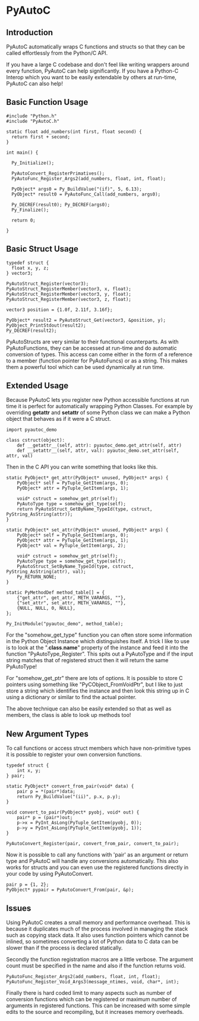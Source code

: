 PyAutoC
=======


Introduction
------------

PyAutoC automatically wraps C functions and structs so that they can be called effortlessly from the Python/C API.

If you have a large C codebase and don't feel like writing wrappers around every function, PyAutoC can help significantly.
If you have a Python-C Interop which you want to be easily extendable by others at run-time, PyAutoC can also help!


Basic Function Usage
-------------------- 
    
	#include "Python.h"
	#include "PyAutoC.h"
	
    static float add_numbers(int first, float second) {
      return first + second;
    }
    
    int main() {
      
      Py_Initialize();
      
      PyAutoConvert_RegisterPrimatives();
      PyAutoFunc_Register_Args2(add_numbers, float, int, float);
  
      PyObject* args0 = Py_BuildValue("(if)", 5, 6.13);
      PyObject* result0 = PyAutoFunc_Call(add_numbers, args0);
      
	  Py_DECREF(result0); Py_DECREF(args0);
      Py_Finalize();
      
      return 0;
      
    }

	
Basic Struct Usage
------------------ 

    typedef struct {
      float x, y, z;
    } vector3;
    
    PyAutoStruct_Register(vector3);
    PyAutoStruct_RegisterMember(vector3, x, float);
    PyAutoStruct_RegisterMember(vector3, y, float);
    PyAutoStruct_RegisterMember(vector3, z, float);
    
    vector3 position = {1.0f, 2.11f, 3.16f};
    
    PyObject* result2 = PyAutoStruct_Get(vector3, &position, y);
    PyObject_PrintStdout(result2);
    Py_DECREF(result2);

	
PyAutoStructs are very similar to their functional counterparts. As with PyAutoFunctions, they can be accessed at run-time and do automatic conversion of types. This access can come either in the form of a reference to a member (function pointer for PyAutoFuncs) or as a string. This makes them a powerful tool which can be used dynamically at run time.

	
Extended Usage
--------------

Because PyAutoC lets you register new Python accessible functions at run time it is perfect for automatically wrapping Python Classes. For example by overriding __getattr__ and __setattr__ of some Python class we can make a Python object that behaves as if it were a C struct.

    import pyautoc_demo
    
    class cstruct(object):
	    def __getattr__(self, attr): pyautoc_demo.get_attr(self, attr)
		def __setattr__(self, attr, val): pyautoc_demo.set_attr(self, attr, val)

		
Then in the C API you can write something that looks like this.
    
	
    static PyObject* get_attr(PyObject* unused, PyObject* args) {
        PyObject* self = PyTuple_GetItem(args, 0);
		PyObject* attr = PyTuple_GetItem(args, 1);
		
		void* cstruct = somehow_get_ptr(self);
		PyAutoType type = somehow_get_type(self);
		return PyAutoStruct_GetByName_TypeId(type, cstruct, PyString_AsString(attr));
    }
	
    static PyObject* set_attr(PyObject* unused, PyObject* args) {
        PyObject* self = PyTuple_GetItem(args, 0);
		PyObject* attr = PyTuple_GetItem(args, 1);
		PyObject* val = PyTuple_GetItem(args, 2);
		
		void* cstruct = somehow_get_ptr(self);
		PyAutoType type = somehow_get_type(self);
		PyAutoStruct_SetByName_TypeId(type, cstruct, PyString_AsString(attr), val);
		Py_RETURN_NONE;
    }
	
    static PyMethodDef method_table[] = {
        {"get_attr", get_attr, METH_VARARGS, ""},
        {"set_attr", set_attr, METH_VARARGS, ""},
        {NULL, NULL, 0, NULL},
    };
	
	Py_InitModule("pyautoc_demo", method_table);
	

For the "somehow_get_type" function you can often store some information in the Python Object Instance which distinguishes itself. A trick I like to use is to look at the ".__class__.__name__" property of the instance and feed it into the function "PyAutoType_Register". This spits out a PyAutoType and if the input string matches that of registered struct then it will return the same PyAutoType!

For "somehow_get_ptr" there are lots of options. It is possible to store C pointers using something like "PyCObject_FromVoidPtr", but I like to just store a string which identifies the instance and then look this string up in C using a dictionary or similar to find the actual pointer.

The above technique can also be easily extended so that as well as members, the class is able to look up methods too!


New Argument Types
------------------

To call functions or access struct members which have non-primitive types it is possible to register your own conversion functions.

    typedef struct {
        int x, y;
    } pair;
    
    static PyObject* convert_from_pair(void* data) {
        pair p = *(pair*)data;
        return Py_BuildValue("(ii)", p.x, p.y);
    }
	
    void convert_to_pair(PyObject* pyobj, void* out) {
        pair* p = (pair*)out;
        p->x = PyInt_AsLong(PyTuple_GetItem(pyobj, 0));
        p->y = PyInt_AsLong(PyTuple_GetItem(pyobj, 1));
    }
	
	PyAutoConvert_Register(pair, convert_from_pair, convert_to_pair);
	
Now it is possible to call any functions with 'pair' as an argument or return type and PyAutoC will handle any conversions automatically. This also works for structs and you can even use the registered functions directly in your code by using PyAutoConvert.

	pair p = {1, 2};
    PyObject* pypair = PyAutoConvert_From(pair, &p);  


	
Issues
------

Using PyAutoC creates a small memory and performance overhead. This is because it duplicates much of the process involved in managing the stack such as copying stack data. It also uses function pointers which cannot be inlined, so sometimes converting a lot of Python data to C data can be slower than if the process is declared statically.

Secondly the function registration macros are a little verbose. The argument count must be specified in the name and also if the function returns void.

    PyAutoFunc_Register_Args2(add_numbers, float, int, float);
    PyAutoFunc_Register_Void_Args3(message_ntimes, void, char*, int);
	
Finally there is hard coded limit to many aspects such as number of conversion functions which can be registered or maximum number of arguments in registered functions. This can be increased with some simple edits to the source and recompiling, but it increases memory overheads.
